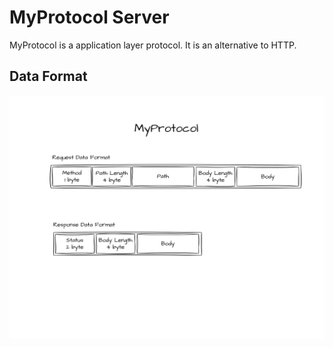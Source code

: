 # MyProtocol Server

MyProtocol is a application layer protocol. It is an alternative to HTTP.

## Data Format

![Format](MyProtocolDataFormat.svg)
